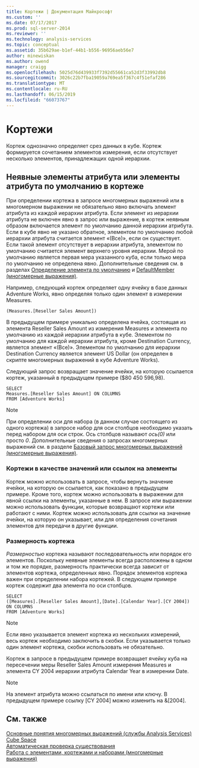 ```yaml
---
title: Кортежи | Документация Майкрософт
ms.custom: ''
ms.date: 07/17/2017
ms.prod: sql-server-2014
ms.reviewer: ''
ms.technology: analysis-services
ms.topic: conceptual
ms.assetid: 35b629ae-b1ef-44b1-b556-96956aeb56e7
author: minewiskan
ms.author: owend
manager: craigg
ms.openlocfilehash: 5025d76d439933f7392d55661ca52d3f33992db8
ms.sourcegitcommit: 3026c22b7fba19059a769ea5f367c4f51efaf286
ms.translationtype: MT
ms.contentlocale: ru-RU
ms.lasthandoff: 06/15/2019
ms.locfileid: "66073767"
---
```

# <a name="tuples"></a>Кортежи
  Кортеж однозначно определяет срез данных в кубе. Кортеж формируется сочетанием элементов измерения, если отсутствует несколько элементов, принадлежащих одной иерархии.  
  
## <a name="implicit-or-default-attribute-members-in-a-tuple"></a>Неявные элементы атрибута или элементы атрибута по умолчанию в кортеже  
 При определении кортежа в запросе многомерных выражений или в многомерном выражении не обязательно явно включать элемент атрибута из каждой иерархии атрибута. Если элемент из иерархии атрибута не включен явно в запрос или выражение, в кортеж неявным образом включается элемент по умолчанию данной иерархии атрибута. Если в кубе явно не указано обратное, элементом по умолчанию любой иерархии атрибута считается элемент «(Все)», если он существует. Если такой элемент отсутствует в иерархии атрибута, элементом по умолчанию считается элемент верхнего уровня иерархии. Мерой по умолчанию является первая мера указанного куба, если только мера по умолчанию не определена явно. Дополнительные сведения см. в разделах [Определение элемента по умолчанию](../attribute-properties-define-a-default-member.md) и [DefaultMember (многомерные выражения)](/sql/mdx/defaultmember-mdx).  
  
 Например, следующий кортеж определяет одну ячейку в базе данных Adventure Works, явно определяя только один элемент в измерении Measures.  
  
```  
(Measures.[Reseller Sales Amount])  
```  
  
 В предыдущем примере уникально определена ячейка, состоящая из элемента Reseller Sales Amount из измерения Measures и элемента по умолчанию из каждой иерархии атрибута в кубе. Элементом по умолчанию для каждой иерархии атрибута, кроме Destination Currency, является элемент «(Все)». Элементом по умолчанию для иерархии Destination Currency является элемент US Dollar (он определен в скрипте многомерных выражений в кубе Adventure Works).  
  
 Следующий запрос возвращает значение ячейки, на которую ссылается кортеж, указанный в предыдущем примере ($80 450 596,98).  
  
```  
SELECT   
Measures.[Reseller Sales Amount] ON COLUMNS   
FROM [Adventure Works]  
```  
  
> [!NOTE]  
>  При определении оси для набора (в данном случае состоящего из одного кортежа) в запросе набор для оси столбцов необходимо указать перед набором для оси строк. Ось столбцов называют *ось(0)* или просто *0*. Дополнительные сведения о запросах многомерных выражений см. в разделе [Базовый запрос многомерных выражений (многомерные выражения)](mdx-query-the-basic-query.md).  
  
### <a name="tuples-as-values-or-member-references"></a>Кортежи в качестве значений или ссылок на элементы  
 Кортеж можно использовать в запросе, чтобы вернуть значение ячейки, на которую он ссылается, как показано в предыдущем примере. Кроме того, кортеж можно использовать в выражении для явной ссылки на элементы, указанные в нем. В запросе или выражении можно использовать функции, которые возвращают кортежи или работают с ними. Кортеж можно использовать для ссылки на значение ячейки, на которую он указывает, или для определения сочетания элементов для передачи в другие функции.  
  
### <a name="tuple-dimensionality"></a>Размерность кортежа  
 *Размерностью* кортежа называют последовательность или порядок его элементов. Поскольку неявные элементы всегда расположены в одном и том же порядке, размерность практически всегда зависит от элементов кортежа, определенных явно. Порядок элементов кортежа важен при определении набора кортежей. В следующем примере кортеж содержит два элемента по оси столбцов.  
  
```  
SELECT   
([Measures].[Reseller Sales Amount],[Date].[Calendar Year].[CY 2004]) ON COLUMNS   
FROM [Adventure Works]  
```  
  
> [!NOTE]  
>  Если явно указывается элемент кортежа из нескольких измерений, весь кортеж необходимо заключить в скобки. Если указывается только один элемент кортежа, скобки использовать не обязательно.  
  
 Кортеж в запросе в предыдущем примере возвращает ячейку куба на пересечении меры Reseller Sales Amount измерения Measures и элемента CY 2004 иерархии атрибута Calendar Year в измерении Date.  
  
> [!NOTE]  
>  На элемент атрибута можно ссылаться по имени или ключу. В предыдущем примере ссылку [CY 2004] можно изменить на &[2004].  
  
## <a name="see-also"></a>См. также  
 [Основные понятия многомерных выражений (службы Analysis Services)](../key-concepts-in-mdx-analysis-services.md)   
 [Cube Space](cube-space.md)   
 [Автоматическая проверка существования](autoexists.md)   
 [Работа с элементами, кортежами и наборами (многомерные выражения)](working-with-members-tuples-and-sets-mdx.md)  
  
  
